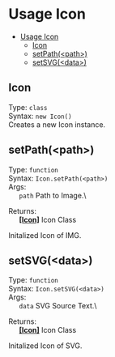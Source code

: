 # Usage Icon
- [Usage Icon](#usage-icon)
  - [Icon](#icon)
  - [setPath(&lt;path&gt;)](#setpathpath)
  - [setSVG(&lt;data&gt;)](#setsvgdata)

## Icon
Type: `class`\
Syntax: `new Icon()`\
Creates a new Icon instance.

## setPath(&lt;path&gt;)
Type: `function`\
Syntax: `Icon.setPath(<path>)`\
Args:\
&ensp;&ensp;&ensp;`path` Path to Image.\

Returns:\
&ensp;&ensp;&ensp;[__[Icon]__](#usage-icon) Icon Class

Initalized Icon of IMG.

## setSVG(&lt;data&gt;)
Type: `function`\
Syntax: `Icon.setSVG(<data>)`\
Args:\
&ensp;&ensp;&ensp;`data` SVG Source Text.\

Returns:\
&ensp;&ensp;&ensp;[__[Icon]__](#usage-icon) Icon Class

Initalized Icon of SVG.